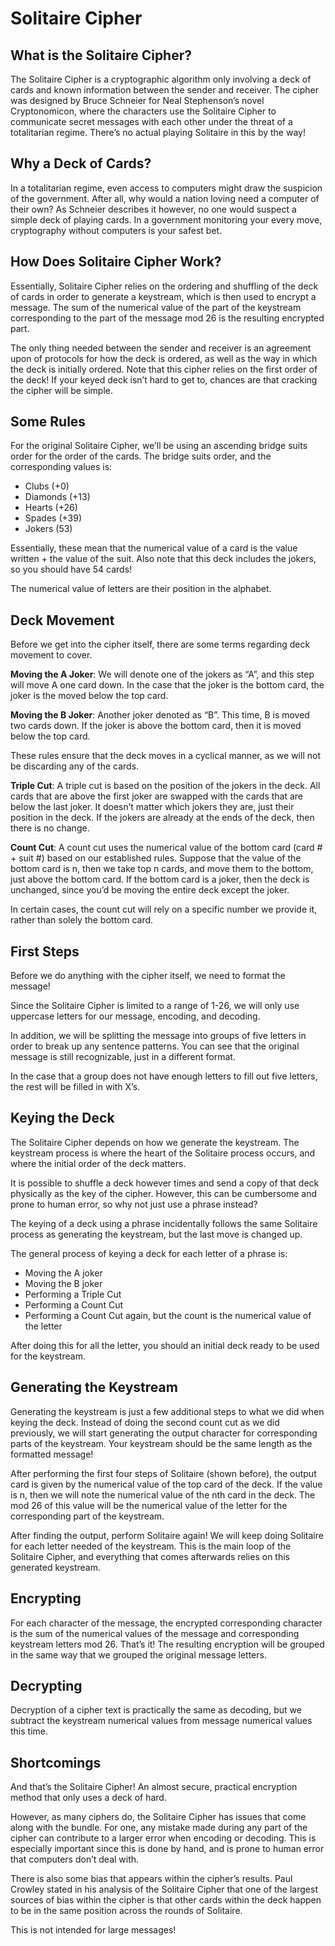 # Solitaire Cipher

## What is the Solitaire Cipher?
The Solitaire Cipher is a cryptographic algorithm only involving a deck of cards and known information between the sender and receiver. The cipher was designed by Bruce Schneier for Neal Stephenson’s novel Cryptonomicon, where the characters use the Solitaire Cipher to communicate secret messages with each other under the threat of a totalitarian regime. There’s no actual playing Solitaire in this by the way!

## Why a Deck of Cards?
In a totalitarian regime, even access to computers might draw the suspicion of the government. After all, why would a nation loving need a computer of their own? As Schneier describes it however, no one would suspect a simple deck of playing cards. In a government monitoring your every move, cryptography without computers is your safest bet.

## How Does Solitaire Cipher Work?
Essentially, Solitaire Cipher relies on the ordering and shuffling of the deck of cards in order to generate a keystream, which is then used to encrypt a message. The sum of the numerical value of the part of the keystream corresponding to the part of the message mod 26 is the resulting encrypted part.

The only thing needed between the sender and receiver is an agreement upon of protocols for how the deck is ordered, as well as the way in which the deck is initially ordered. Note that this cipher relies on the first order of the deck! If your keyed deck isn’t hard to get to, chances are that cracking the cipher will be simple.

## Some Rules
For the original Solitaire Cipher, we’ll be using an ascending bridge suits order for the order of the cards. The bridge suits order, and the corresponding values is:

* Clubs (+0)
* Diamonds (+13)
* Hearts (+26)
* Spades (+39)
* Jokers (53)

Essentially, these mean that the numerical value of a card is the value written + the value of the suit. Also note that this deck includes the jokers, so you should have 54 cards!

The numerical value of letters are their position in the alphabet.

## Deck Movement
Before we get into the cipher itself, there are some terms regarding deck movement to cover.

**Moving the A Joker**: We will denote one of the jokers as “A”, and this step will move A one card down. In the case that the joker is the bottom card, the joker is the moved below the top card.

**Moving the B Joker**: Another joker denoted as “B”. This time, B is moved two cards down. If the joker is above the bottom card, then it is moved below the top card.

These rules ensure that the deck moves in a cyclical manner, as we will not be discarding any of the cards.

**Triple Cut**: A triple cut is based on the position of the jokers in the deck. All cards that are above the first joker are swapped with the cards that are below the last joker. It doesn’t matter which jokers they are, just their position in the deck. If the jokers are already at the ends of the deck, then there is no change.

**Count Cut**: A count cut uses the numerical value of the bottom card (card # + suit #) based on our established rules. Suppose that the value of the bottom card is n, then we take top n cards, and move them to the bottom, just above the bottom card. If the bottom card is a joker, then the deck is unchanged, since you’d be moving the entire deck except the joker. 

In certain cases, the count cut will rely on a specific number we provide it, rather than solely the bottom card.

## First Steps
Before we do anything with the cipher itself, we need to format the message! 

Since the Solitaire Cipher is limited to a range of 1-26, we will only use uppercase letters for our message, encoding, and decoding. 

In addition, we will be splitting the message into groups of five letters in order to break up any sentence patterns. You can see that the original message is still recognizable, just in a different format.

In the case that a group does not have enough letters to fill out five letters, the rest will be filled in with X’s.

## Keying the Deck
The Solitaire Cipher depends on how we generate the keystream. The keystream process is where the heart of the Solitaire process occurs, and where the initial order of the deck matters. 

It is possible to shuffle a deck however times and send a copy of that deck physically as the key of the cipher. However, this can be cumbersome and prone to human error, so why not just use a phrase instead?

The keying of a deck using a phrase incidentally follows the same Solitaire process as generating the keystream, but the last move is changed up.

The general process of keying a deck for each letter of a phrase is:
* Moving the A joker
* Moving the B joker
* Performing a Triple Cut
* Performing a Count Cut
* Performing a Count Cut again, but the count is the numerical value of the letter

After doing this for all the letter, you should an initial deck ready to be used for the keystream.

## Generating the Keystream
Generating the keystream is just a few additional steps to what we did when keying the deck. Instead of doing the second count cut as we did previously, we will start generating the output character for corresponding parts of the keystream. Your keystream should be the same length as the formatted message!

After performing the first four steps of Solitaire (shown before), the output card is given by the numerical value of the top card of the deck. If the value is n, then we will note the numerical value of the nth card in the deck. The mod 26 of this value will be the numerical value of the letter for the corresponding part of the keystream.

After finding the output, perform Solitaire again! We will keep doing Solitaire for each letter needed of the keystream. This is the main loop of the Solitaire Cipher, and everything that comes afterwards relies on this generated keystream.

## Encrypting
For each character of the message, the encrypted corresponding character is the sum of the numerical values of the message and corresponding keystream letters mod 26. That’s it! The resulting encryption will be grouped in the same way that we grouped the original message letters.

## Decrypting
Decryption of a cipher text is practically the same as decoding, but we subtract the keystream numerical values from message numerical values this time. 

## Shortcomings
And that’s the Solitaire Cipher! An almost secure, practical encryption method that only uses a deck of hard.

However, as many ciphers do, the Solitaire Cipher has issues that come along with the bundle. For one, any mistake made during any part of the cipher can contribute to a larger error when encoding or decoding. This is especially important since this is done by hand, and is prone to human error that computers don’t deal with.

There is also some bias that appears within the cipher’s results. Paul Crowley stated in his analysis of the Solitaire Cipher that one of the largest sources of bias within the cipher is that other cards within the deck happen to be in the same position across the rounds of Solitaire.

This is not intended for large messages!

